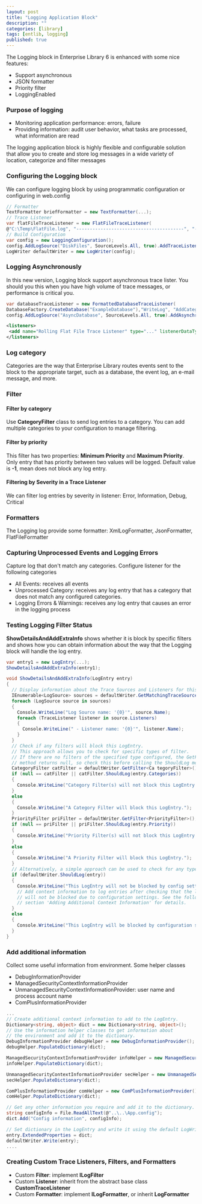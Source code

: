 ```yaml
---
layout: post
title: "Logging Application Block"
description: ""
categories: [library]
tags: [entlib, logging]
published: true
---
```

The Logging block in Enterprise Library 6 is enhanced with some nice features:
- Support asynchronous
- JSON formatter
- Priority filter
- LoggingEnabled

### Purpose of logging
- Monitoring application performance: errors, failure
- Providing information: audit user behavior, what tasks are processed, what information are read

The logging application block is highly flexible and configurable solution that allow you to create and store log messages in a wide variety of location, categorize and filter messages

### Configuring the Logging block
We can configure logging block by using programmatic configuration or configuring in web.config

```csharp
// Formatter
TextFormatter briefFormatter = new TextFormatter(...);
// Trace Listener
var flatFileTraceListener = new FlatFileTraceListener(
@"C:\Temp\FlatFile.log", "----------------------------------------", "----------------------------------------", briefFormatter);
// Build Configuration
var config = new LoggingConfiguration();
config.AddLogSource("DiskFiles", SourceLevels.All, true).AddTraceListener(flatFileTraceListener);
LogWriter defaultWriter = new LogWriter(config);
```

### Logging Asynchronously
In this new version, Logging block support asynchronous trace lister. You should you this when you have high volume of trace messages, or performance is critical you.

```csharp
var databaseTraceListener = new FormattedDatabaseTraceListener(
DatabaseFactory.CreateDatabase("ExampleDatabase"),"WriteLog", "AddCategory",extendedFormatter);
config.AddLogSource("AsyncDatabase", SourceLevels.All, true).AddAsynchronousTraceListener(databaseTraceListener);
```


```xml
<listeners>
 <add name="Rolling Flat File Trace Listener" type="..." listenerDataType="..." formatter="Text Formatter" rollInterval="Day" asynchronous="true" />
</listeners>
```

### Log category
Categories are the way that Enterprise Library routes events sent to the block to the appropriate target, such as a database, the event log, an e-mail message, and more.

### Filter
#### Filter by category
Use __CategoryFilter__ class to send log entries to a category. You can add multiple categories to your configuration to manage filtering.

#### Filter by priority
This filter has two properties: __Minimum Priority__ and __Maximum Priority__. Only entry that has priority between two values will be logged. Default value is __-1__, mean does not block any log entry.

#### Filtering by Severity in a Trace Listener
We can filter log entries by severity in listener: Error, Information, Debug, Critical

### Formatters
The Logging log provide some formatter: XmlLogFormatter, JsonFormatter, FlatFileFormatter

### Capturing Unprocessed Events and Logging Errors
Capture log that don't match any categories. Configure listener for the following categories

- All Events: receives all events
- Unprocessed Category: receives any log entry that has a category that does not match any configured categories.
- Logging Errors & Warnings:  receives any log entry that causes an error in the logging process

### Testing Logging Filter Status
__ShowDetailsAndAddExtraInfo__ shows whether it is block by specific filters and shows how you can obtain information about the way that the Logging block will handle the log entry.

```csharp
var entry1 = new LogEntry(...);
ShowDetailsAndAddExtraInfo(entry1);

void ShowDetailsAndAddExtraInfo(LogEntry entry)
{
  // Display information about the Trace Sources and Listeners for this LogEntry. 
  IEnumerable<LogSource> sources = defaultWriter.GetMatchingTraceSources(entry);
  foreach (LogSource source in sources)
  {
    Console.WriteLine("Log Source name: '{0}'", source.Name);
    foreach (TraceListener listener in source.Listeners)
    {
      Console.WriteLine(" - Listener name: '{0}'", listener.Name);
    }
  }
  // Check if any filters will block this LogEntry.
  // This approach allows you to check for specific types of filter.
  // If there are no filters of the specified type configured, the GetFilter 
  // method returns null, so check this before calling the ShouldLog method.
  CategoryFilter catFilter = defaultWriter.GetFilter<Ca tegoryFilter>();
  if (null == catFilter || catFilter.ShouldLog(entry.Categories))
  {
    Console.WriteLine("Category Filter(s) will not block this LogEntry.");
  }
  else
  {
    Console.WriteLine("A Category Filter will block this LogEntry.");
  }
  PriorityFilter priFilter = defaultWriter.GetFilter<PriorityFilter>();
  if (null == priFilter || priFilter.ShouldLog(entry.Priority))
  {
    Console.WriteLine("Priority Filter(s) will not block this LogEntry.");
  }
  else
  {
    Console.WriteLine("A Priority Filter will block this LogEntry.");
  }
  // Alternatively, a simple approach can be used to check for any type of filter
  if (defaultWriter.ShouldLog(entry))
  {
    Console.WriteLine("This LogEntry will not be blocked by config settings.");
    // Add context information to log entries after checking that the log entry
    // will not be blocked due to configuration settings. See the following
    // section 'Adding Additional Context Information' for details.
  }
  else
  {
    Console.WriteLine("This LogEntry will be blocked by configuration settings.");
  }
}
```

### Add additional information
Collect some useful information from environment. Some helper classes
- DebugInformationProvider
- ManagedSecurityContextInformationProvider
- UnmanagedSecurityContextInformationProvider: user name and process account name
- ComPlusInformationProvider

```csharp
...
// Create additional context information to add to the LogEntry. 
Dictionary<string, object> dict = new Dictionary<string, object>();
// Use the information helper classes to get information about 
// the environment and add it to the dictionary.
DebugInformationProvider debugHelper = new DebugInformationProvider();
debugHelper.PopulateDictionary(dict);

ManagedSecurityContextInformationProvider infoHelper = new ManagedSecurityContextInformationProvider();
infoHelper.PopulateDictionary(dict);

UnmanagedSecurityContextInformationProvider secHelper = new UnmanagedSecurityContextInformationProvider();
secHelper.PopulateDictionary(dict);

ComPlusInformationProvider comHelper = new ComPlusInformationProvider();
comHelper.PopulateDictionary(dict);

// Get any other information you require and add it to the dictionary.
string configInfo = File.ReadAllText(@"..\..\App.config");
dict.Add("Config information", configInfo);

// Set dictionary in the LogEntry and write it using the default LogWriter.
entry.ExtendedProperties = dict;
defaultWriter.Write(entry);
....
```

### Creating Custom Trace Listeners, Filters, and Formatters
- Custom __Filter__: implement __ILogFilter__
- Custom __Listener__: inherit from the abstract base class __CustomTraceListener__
- Custom __Formatter__: implement __ILogFormatter__, or inherit __LogFormatter__